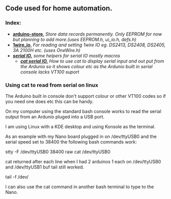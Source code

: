 ## Code used for home automation.

### Index:
* [__arduino-store__.](https://github.com/home-controller/arduino-store) *Store data records permanently. Only EEPROM for now but planning to add more.(uses EEPROM.h, ui_io.h, defs.h)*  
* [__1wire_io__.](https://github.com/home-controller/1wire_io) *For reading and setting 1wire IO eg. DS2413, DS2408, DS2405, 3A 2100H etc. (uses OneWire.h)*
*  [___serial IO.___](https://github.com/home-controller/ui_io) *some helpers for serial IO mostly macros* 
   * [___cat serial IO.___](https://github.com/home-controller/ui_io/tree/master/examples/tty_colours) *How to use cat to display serial input and out put from the Ardunio so it shows colour etc as the Ardunio built in serial console lacks VT100 suport*

 ###  Using cat to read from serial on linux

The Arduino built in console don't support colour or other VT100 codes so  if you need one does etc this can be handy.
 
On my computer using the standard bash console works to read the serial output from an Ardunio pluged into a USB port.

I am using Linux with a KDE desktop and using Konsole as the terminal.

As an example with my Nano board plugged in on /dev/ttyUSB0 and the serial speed set to 38400 the following bash commands work:

stty -F /dev/ttyUSB0 38400 raw
cat /dev/ttyUSB0

cat returned after each line when I had 2 arduinos 1 each on /dev/ttyUSB0 and /dev/ttyUSB1 buf tail still worked.

tail -f /dev/

I can also use the cat command in another bash terminal to type to the Nano.
